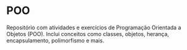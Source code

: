 # POO

Repositório com atividades e exercícios de Programação Orientada a Objetos (POO). Inclui conceitos como classes, objetos, herança, encapsulamento, polimorfismo e mais.
